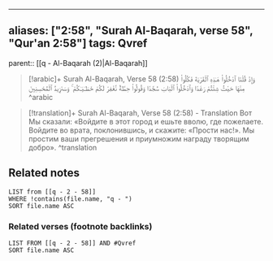 
---
aliases: ["2:58", "Surah Al-Baqarah, verse 58", "Qur'an 2:58"]
tags: Qvref
---

parent:: [[q - Al-Baqarah (2)|Al-Baqarah]]

> [!arabic]+ Surah Al-Baqarah, Verse 58 (2:58)
> <span class="quran-arabic">وَإِذْ قُلْنَا ٱدْخُلُوا۟ هَـٰذِهِ ٱلْقَرْيَةَ فَكُلُوا۟ مِنْهَا حَيْثُ شِئْتُمْ رَغَدًا وَٱدْخُلُوا۟ ٱلْبَابَ سُجَّدًا وَقُولُوا۟ حِطَّةٌ نَّغْفِرْ لَكُمْ خَطَـٰيَـٰكُمْ ۚ وَسَنَزِيدُ ٱلْمُحْسِنِينَ</span>
^arabic

> [!translation]+ Surah Al-Baqarah, Verse 58 (2:58) - Translation
> Вот Мы сказали: «Войдите в этот город и ешьте вволю, где пожелаете. Войдите во врата, поклонившись, и скажите: «Прости нас!». Мы простим ваши прегрешения и приумножим награду творящим добро».
^translation



## Related notes
```dataview
LIST from [[q - 2 - 58]]
WHERE !contains(file.name, "q - ")
SORT file.name ASC
```

### Related verses (footnote backlinks)
```dataview
LIST FROM [[q - 2 - 58]] AND #Qvref
SORT file.name ASC
```


